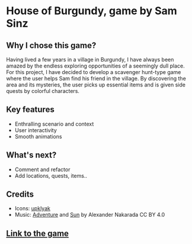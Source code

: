 # House of Burgundy, game by Sam Sinz

## Why I chose this game?

Having lived a few years in a village in Burgundy, I have always been amazed by the endless exploring opportunities of a seemingly dull place.
For this project, I have decided to develop a scavenger hunt-type game where the user helps Sam find his friend in the village. By discovering the area and its mysteries, the user picks up essential items and is given side quests by colorful characters.

## Key features

- Enthralling scenario and context
- User interactivity
- Smooth animations

## What's next?

- Comment and refactor
- Add locations, quests, items..

## Credits

- Icons: [upklyak](https://www.freepik.com/author/upklyak)
- Music: [Adventure](https://www.serpentsoundstudios.com/royalty-free-music/celtic-fantasy) and [Sun](https://www.serpentsoundstudios.com/royalty-free-music/techno-electronic) by Alexander Nakarada CC BY 4.0

## [Link to the game](https://samsinz.github.io/house-of-burgundy/)
